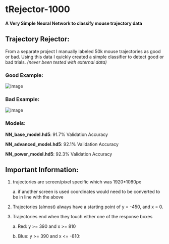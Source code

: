 # tRejector-1000
**A Very Simple Neural Network to classify mouse trajectory data**

## Trajectory Rejector:
From a separate project I manually labeled 50k mouse trajectories as good or bad. Using this data
I quickly created a simple classifier to detect good or bad trials.
*(never been tested with external data)*

### Good Example:
![image](https://github.com/Ibrahim-V-Arslan/T_rejector-1000/assets/54143433/e0e6101d-9ffa-43f9-bd83-0ce35e536619)

### Bad Example:
![image](https://github.com/Ibrahim-V-Arslan/T_rejector-1000/assets/54143433/b0edb5f9-de38-4096-9994-1ade6f746dc4)

### Models:
**NN_base_model.hd5**: 91.7% Validation Accuracy

**NN_advanced_model.hd5**: 92.1% Validation Accuracy

**NN_power_model.hd5**: 92.3% Validation Accuracy


## Important Information:

1. trajectories are screen/pixel specific which was 1920*1080px
   
   a. if another screen is used coordinates would need to be converted to be in line with the above
   
3. Trajectories (almost) always have a starting point of y = -450, and  x = 0.
5. Trajectories end when they touch either one of the response boxes
   
   a. Red: y >= 390 and x >= 810
   
   b. Blue: y >= 390 and x <= -810:
